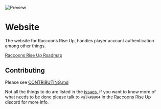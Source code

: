 ![Preview](https://user-images.githubusercontent.com/6277739/130340855-f1509868-e921-4f65-8efb-253567212a96.png)

# Website
The website for Raccoons Rise Up, handles player account authentication among other things.

[Raccoons Rise Up Roadmap](https://trello.com/b/XkhJxR2x/raccoons-rise-up)

## Contributing
Please see [CONTRIBUTING.md](https://github.com/Kittens-Rise-Up/website/blob/main/CONTRIBUTING.md)

Not all the things to do are listed in the [issues](https://github.com/Raccoons-Rise-Up/website/issues), if you want to know more of what needs to be done please talk to `valk#9904` in the [Raccoons Rise Up](https://discord.gg/cDNf8ja) discord for more info.
